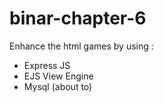 # binar-chapter-6

Enhance the html games by using :

- Express JS
- EJS View Engine
- Mysql (about to)
